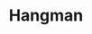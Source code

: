 ---
toc: True
comments: False
layout: post
title: Hangman
description: Hangman project (hopefully)
type: tangibles
courses: {'compsci': {'week': 2}}
---